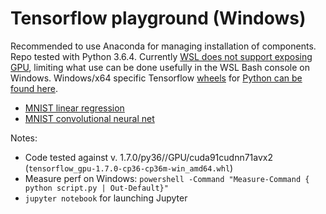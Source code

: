 Tensorflow playground (Windows)
===============================

Recommended to use Anaconda for managing installation of components. Repo tested with Python 3.6.4. Currently [WSL does not support exposing GPU](https://github.com/Microsoft/WSL/issues/1788), limiting what use can be done usefully in the WSL Bash console on Windows. Windows/x64 specific Tensorflow [wheels](https://www.python.org/dev/peps/pep-0427/) for [Python can be found here](https://github.com/fo40225/tensorflow-windows-wheel).

 - [MNIST linear regression](src/mnist_softmax.ipynb)
 - [MNIST convolutional neural net](src/mnist_convnn.ipynb)


Notes:

 - Code tested against v. 1.7.0/py36//GPU/cuda91cudnn71avx2 (`tensorflow_gpu-1.7.0-cp36-cp36m-win_amd64.whl`)
 - Measure perf on Windows: `powershell -Command "Measure-Command { python script.py | Out-Default}"`
 - `jupyter notebook` for launching Jupyter
 